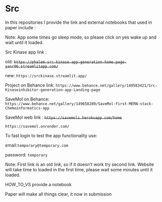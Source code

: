 # Src

In this repositories I provide the link and external notebooks that used in paper include :

Note: App some times go sleep mode, so please click on yes wake up and wait until it loaded.

Src Kinase app link :

old:
~~`https://phalem-src-kinase-app-generation-home-page-yanr06.streamlitapp.com/`~~

new:
`https://srckinase.streamlit.app/`

Project on Behance link:
`https://www.behance.net/gallery/149583421/Src-Kinaseinhibitor-generation-app-Landing-page`

SaveMol on Behance:
`https://www.behance.net/gallery/149658289/SaveMol-First-MERN-stack-Chemoinformatics-app`

SaveMol web link :
~~`https://savemols.herokuapp.com/home`~~

`https://savemol.onrender.com/`

To fast login to test the app functionality use:

email:`temporary@temporary.com`

password: `temporary`

Note: First link is an old link, so if it doesn't work try second link. Website will take time to loaded in the first time, please wait some minutes until it loaded.

HOW_TO_VS provide a notebook

Paper will make all things clear, it now in submission
